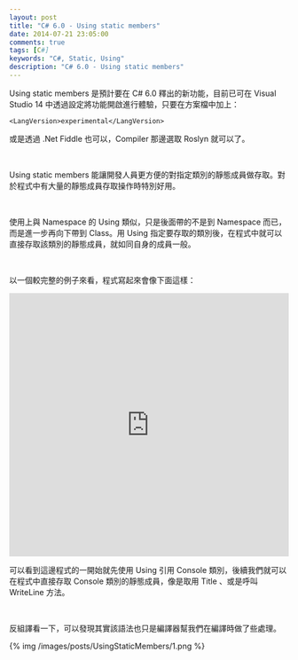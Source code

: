```yaml
---
layout: post
title: "C# 6.0 - Using static members"
date: 2014-07-21 23:05:00
comments: true
tags: [C#]
keywords: "C#, Static, Using"
description: "C# 6.0 - Using static members"
---
```


Using static members 是預計要在 C# 6.0 釋出的新功能，目前已可在 Visual Studio 14 中透過設定將功能開啟進行體驗，只要在方案檔中加上： 

<!-- More -->

    <LangVersion>experimental</LangVersion>
 

或是透過 .Net Fiddle 也可以，Compiler 那邊選取 Roslyn 就可以了。  

<br/>

Using static members 能讓開發人員更方便的對指定類別的靜態成員做存取。對於程式中有大量的靜態成員存取操作時特別好用。    

<br/>

使用上與 Namespace 的 Using 類似，只是後面帶的不是到 Namespace 而已，而是進一步再向下帶到 Class。用 Using 指定要存取的類別後，在程式中就可以直接存取該類別的靜態成員，就如同自身的成員一般。  

<br/>

以一個較完整的例子來看，程式寫起來會像下面這樣：  

<iframe width="100%" height="475" src="https://dotnetfiddle.net/Widget/5BMb2R" frameborder="0"></iframe>  

<br/>

可以看到這邊程式的一開始就先使用 Using 引用 Console 類別，後續我們就可以在程式中直接存取 Console 類別的靜態成員，像是取用 Title 、或是呼叫 WriteLine 方法。  

<br/>

反組譯看一下，可以發現其實該語法也只是編譯器幫我們在編譯時做了些處理。  

{% img /images/posts/UsingStaticMembers/1.png %}
